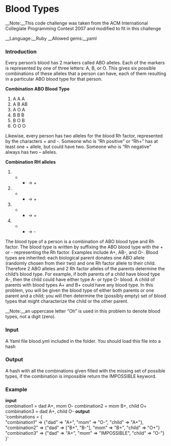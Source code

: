 Blood Types
===========

__Note:__This code challenge was taken from the ACM International Collegiate Programming Contest 2007 and modified to fit in this challenge

__Language:__Ruby
__Allowed gems:__yaml
### Introduction
Every person’s blood has 2 markers called ABO alleles. Each of the markers is represented by one of three
letters: A, B, or O. This gives six possible combinations of these alleles that a person can have, each of them
resulting in a particular ABO blood type for that person.

__Combination ABO Blood Type__

1.  A  A  A
2.  A  B  AB
3.  A  O  A
4.  B  B  B
5.  B  O  B
6.  O  O  O

Likewise, every person has two alleles for the blood Rh factor, represented by the characters + and -. Someone
who is “Rh positive” or “Rh+” has at least one + allele, but could have two. Someone who is “Rh negative”
always has two – alleles.

__Combination RH alleles__

1.  +  +  ->  +
2.  +  -  ->  +
3.  -  +  ->  +
4.  -  -  ->  -

The blood type of a person is a combination of ABO blood type and Rh factor. The blood type is written by
suffixing the ABO blood type with the + or - representing the Rh factor. Examples include A+, AB-, and O-.
Blood types are inherited: each biological parent donates one ABO allele (randomly chosen from their two) and
one Rh factor allele to their child. Therefore 2 ABO alleles and 2 Rh factor alleles of the parents determine the
child’s blood type. For example, if both parents of a child have blood type A-, then the child could have either
type A- or type O- blood. A child of parents with blood types A+ and B+ could have any blood type.
In this problem, you will be given the blood type of either both parents or one parent and a child; you will then
determine the (possibly empty) set of blood types that might characterize the child or the other parent.

__Note:__an uppercase letter “Oh” is used in this problem to denote blood types, not a digit (zero).


### Input
A Yaml file blood.yml included in the folder. You should load this file into a hash

### Output
A hash with all the combinations given filled with the missing set of possible types, if the combination is impossible
return the IMPOSSIBLE keyword.

### Example

__input__<br />
combination1 = dad A+, mom O-
combination2 = mom B+, child O+
combination3 = dad A+, child O-
__output__<br />
'combinations = {<br />
  "combination1" => {"dad" => "A+", "mom" => "O-", "child" => "A+"},<br />
  "combination2" => {"dad" => ["B+", "B-"], "mom" => "B+", "child" => "O+"}<br />
  "combination3" => {"dad" => "A+", "mom" => "IMPOSSIBLE", "child" => "O-"}<br />
}'

